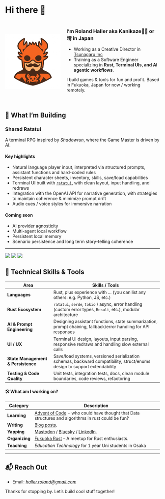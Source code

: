 # Hi there 👋 
<div style="display: flex; align-items: center;">
  <img align="left" src="https://github.com/ProHaller/prohaller/blob/master/assets/kanikaze-logo.png" width="180" style="margin-right: 20px;"/>

  <div>

### I’m Roland Haller aka Kanikaze🦀💨 or 晴 in Japan

- Working as a Creative Director in [Tsunagaru Inc](https://www.tsunagaru.co.jp/)
- Training as a Software Engineer specializing in **Rust, Terminal UIs, and AI agentic workflows**.

I build games & tools for fun and profit.
Based in Fukuoka, Japan for now / working remotely.
<br>
<br>
  </div>
</div>



## 🚀 What I’m Building

### **Sharad Ratatui**

A terminal RPG inspired by _Shadowrun_, where the Game Master is driven by AI.

#### Key highlights

- Natural language player input, interpreted via structured prompts, assistant functions and hard-coded rules
- Persistent character sheets, inventory, skills, save/load capabilities
- Terminal UI built with [`ratatui`](https://crates.io/crates/ratatui), with clean layout, input handling, and redraws
- Integration with the OpenAI API for narrative generation, with strategies to maintain coherence & minimize prompt drift
- Audio cues / voice styles for immersive narration

#### Coming soon

- AI provider agnosticity
- Multi-agent local workflow
- Persistent local memory
- Scenario persistence and long term story-telling coherence

---

<img src="https://github-readme-stats.vercel.app/api/top-langs/?username=prohaller&theme=nightowl&show_icons=true&hide_border=false&layout=compact" height="180"/>
<img src="https://github-readme-stats.vercel.app/api?username=prohaller&theme=nightowl&show_icons=true&hide_border=false&count_private=true" height="180"/>
<img src="https://github-readme-streak-stats.herokuapp.com/?user=prohaller&theme=nightowl&hide_border=false" height="180"/>


## 🔧 Technical Skills & Tools

| Area                               | Skills / Tools                                                                                                           |
| ---------------------------------- | ------------------------------------------------------------------------------------------------------------------------ |
| **Languages**                      | Rust, plus experience with … (you can list any others: e.g. Python, JS, etc.)                                            |
| **Rust Ecosystem**                 | `ratatui`, `serde`, `tokio` / async, error handling (custom error types, `Result`, etc.), modular architecture           |
| **AI & Prompt Engineering**        | Designing assistant functions, state summarization, prompt chaining, fallback/error handling for API responses           |
| **UI / UX**                        | Terminal UI design, layouts, input parsing, responsive redraws and handling slow external calls                          |
| **State Management & Persistence** | Save/load systems, versioned serialization schemas, backward compatibility, struct/enums design to support extendability |
| **Testing & Code Quality**         | Unit tests, integration tests, docs, clean module boundaries, code reviews, refactoring                                  |

#### 🛠️ What am I working on?

| **Category**   | **Description**                                                                                                                                                     |
| -------------- | ------------------------------------------------------------------------------------------------------------------------------------------------------------------- |
| **Learning**   | [Advent of Code](https://github.com/prohaller) - who could have thought that Data structures and algorithms in rust could be fun‽                                   |
| **Writing**    | [Blog posts](https://roland.fly.dev).                                                                                                                               |
| **Yapping**    | [Mastodon](https://mastodon.social/@ProHaller/) / [Bluesky](https://bsky.app/profile/prohaller.bsky.social) / [LinkedIn](https://www.linkedin.com/in/rolandhaller). |
| **Organizing** | [Fukuoka Rust](https://luma.com/event/manage/evt-mzl6mbKYNbPBVbS) – A meetup for Rust enthusiasts.                                                                  |
| **Teaching**   | _Education Technology_ for 1 year Uni students in Osaka                                                                                                             |

---

## 📬 Reach Out

- Email: _<haller.roland@gmail.com>_

Thanks for stopping by. Let’s build cool stuff together!
